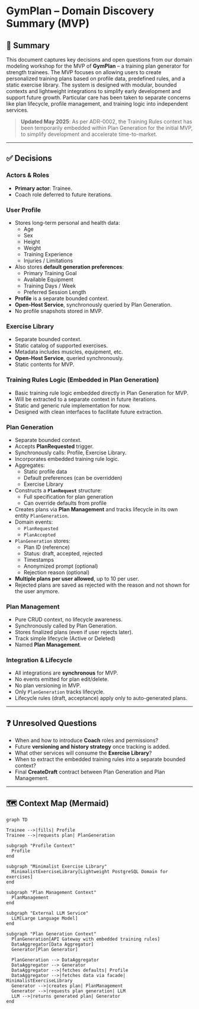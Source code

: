 # GymPlan – Domain Discovery Summary (MVP)

## 🧾 Summary

This document captures key decisions and open questions from our domain modeling workshop for the MVP of **GymPlan** – a training plan generator for strength trainees. The MVP focuses on allowing users to create personalized training plans based on profile data, predefined rules, and a static exercise library. The system is designed with modular, bounded contexts and lightweight integrations to simplify early development and support future growth. Particular care has been taken to separate concerns like plan lifecycle, profile management, and training logic into independent services.

> **Updated May 2025**: As per ADR-0002, the Training Rules context has been temporarily embedded within Plan Generation for the initial MVP, to simplify development and accelerate time-to-market.

---

## ✅ Decisions

### Actors & Roles
- **Primary actor**: Trainee.
- Coach role deferred to future iterations.

### User Profile
- Stores long-term personal and health data:
  - Age
  - Sex
  - Height
  - Weight
  - Training Experience
  - Injuries / Limitations
- Also stores **default generation preferences**:
  - Primary Training Goal
  - Available Equipment
  - Training Days / Week
  - Preferred Session Length
- **Profile** is a separate bounded context.
- **Open-Host Service**, synchronously queried by Plan Generation.
- No profile snapshots stored in MVP.

### Exercise Library
- Separate bounded context.
- Static catalog of supported exercises.
- Metadata includes muscles, equipment, etc.
- **Open-Host Service**, queried synchronously.
- Static contents for MVP.

### Training Rules Logic (Embedded in Plan Generation)
- Basic training rule logic embedded directly in Plan Generation for MVP.
- Will be extracted to a separate context in future iterations.
- Static and generic rule implementation for now.
- Designed with clean interfaces to facilitate future extraction.

### Plan Generation
- Separate bounded context.
- Accepts **PlanRequested** trigger.
- Synchronously calls: Profile, Exercise Library.
- Incorporates embedded training rule logic.
- Aggregates:
  - Static profile data
  - Default preferences (can be overridden)
  - Exercise Library
- Constructs a **`PlanRequest`** structure:
  - Full specification for plan generation
  - Can override defaults from profile
- Creates plans via **Plan Management** and tracks lifecycle in its own entity `PlanGeneration`.
- Domain events:
  - `PlanRequested`
  - `PlanAccepted`
- `PlanGeneration` stores:
  - Plan ID (reference)
  - Status: draft, accepted, rejected
  - Timestamps
  - Anonymized prompt (optional)
  - Rejection reason (optional)
- **Multiple plans per user allowed**, up to 10 per user.
- Rejected plans are saved as rejected with the reason and not shown for the user anymore.

### Plan Management
- Pure CRUD context, no lifecycle awareness.
- Synchronously called by Plan Generation.
- Stores finalized plans (even if user rejects later).
- Track simple lifecycle (Active or Deleted)
- Named **Plan Management**.

### Integration & Lifecycle
- All integrations are **synchronous** for MVP.
- No events emitted for plan edit/delete.
- No plan versioning in MVP.
- Only `PlanGeneration` tracks lifecycle.
- Lifecycle rules (draft, acceptance) apply only to auto-generated plans.

---

## ❓ Unresolved Questions

- When and how to introduce **Coach** roles and permissions?
- Future **versioning and history strategy** once tracking is added.
- What other services will consume the **Exercise Library**?
- When to extract the embedded training rules into a separate bounded context?
- Final **CreateDraft** contract between Plan Generation and Plan Management.

---

## 🗺️ Context Map (Mermaid)

```mermaid
graph TD

Trainee -->|fills| Profile
Trainee -->|requests plan| PlanGeneration

subgraph "Profile Context"
  Profile
end

subgraph "Minimalist Exercise Library"
  MinimalistExerciseLibrary[Lightweight PostgreSQL Domain for exercises]
end

subgraph "Plan Management Context"
  PlanManagement
end

subgraph "External LLM Service"
  LLM[Large Language Model]
end

subgraph "Plan Generation Context"
  PlanGeneration[API Gateway with embedded training rules]
  DataAggregator[Data Aggregator]
  Generator[Plan Generator]
  
  PlanGeneration --> DataAggregator
  DataAggregator --> Generator
  DataAggregator -->|fetches defaults| Profile
  DataAggregator -->|fetches data via facade| MinimalistExerciseLibrary
  Generator -->|creates plan| PlanManagement
  Generator -->|requests plan generation| LLM
  LLM -->|returns generated plan| Generator
end
